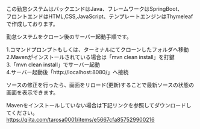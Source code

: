 この勤怠システムはバックエンドはJava、フレームワークはSpringBoot、  
フロントエンドはHTML,CSS,JavaScript、テンプレートエンジンはThymeleafで作成しております。  

勤怠システムをクローン後のサーバー起動手順です。  
  
1.コマンドプロンプトもしくは、ターミナルにてクローンしたフォルダへ移動  
2.Mavenがインストールされている場合は「mvn clean install」を打鍵  
3.「mvn clean install」でサーバー起動  
4.サーバー起動後「http://localhost:8080/」へ接続  

ソースの修正を行ったら、画面をリロード(更新)することで最新ソースの状態の画面を表示できます。  

Mavenをインストールしていない場合は下記リンクを参照してダウンロードしてください。  
https://qiita.com/tarosa0001/items/e5667cfa857529900216  
